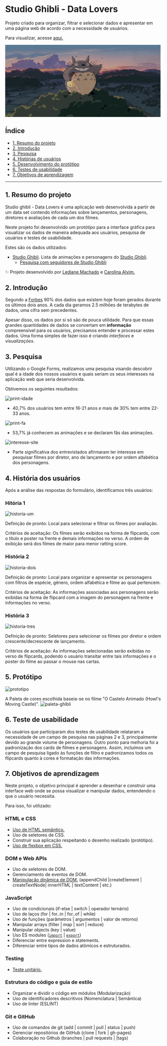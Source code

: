 # Studio Ghibli - Data Lovers

Projeto criado para organizar, filtrar e selecionar dados e apresentar em uma página web de acordo com a necessidade de usuários.

Para visualizar, acesse [aqui.](https://caroalvim.github.io/SAP006-data-lovers/)


![totoro](https://github.com/caroAlvim/SAP006-data-lovers/blob/main/src/imgs/totoro.gif)

## Índice

- [1. Resumo do projeto](#1-resumo-do-projeto)
- [2. Introdução](#2-introducao)
- [3. Pesquisa](#3-pesquisa)
- [4. Histórias de usuários](#3-historias-de-usuarios)
- [5. Desenvolvimento do protótipo](#5-desenvolvimento-do-prototipo)
- [6. Testes de usabilidade ](#6-testes-de-usabilidade)
- [7. Objetivos de aprendizagem](#7-objetivos-de-aprendizagem)


---
## 1. Resumo do projeto

Studio ghibli - Data Lovers é uma aplicação web desenvolvida a partir de um data set contendo informações sobre lançamentos, personagens, diretores e avaliações de cada um dos filmes. 

Neste projeto foi desenvolvido um protótipo para a interface gráfica para visualizar os dados de maneira adequada aos usuários, pesquisa de usuários e testes de usabilidade.

Estes são os dados utilizados:

* [Studio Ghibli](src/data/ghibli/ghibli.json).
  Lista de animações e personagens do [Studio Ghibli](https://ghiblicollection.com/).
  - [Pesquisa com seguidores de Studio Ghibli](src/data/ghibli/README.md)


✨ Projeto desenvolvido por [Lediane Machado](https://github.com/ledi-mach) e [Carolina Alvim.](https://github.com/caroAlvim)

## 2. Introdução

Segundo a [Forbes](https://www.forbes.com/sites/bernardmarr/2018/05/21/how-much-data-do-we-create-every-day-the-mind-blowing-stats-everyone-should-read) 90% dos dados que existem hoje foram gerados durante os últimos dois anos. A cada dia geramos 2.5 milhões de terabytes de dados, uma cifra sem precedentes.

Apesar disso, os dados por si só são de pouca utilidade. Para que essas grandes quantidades de dados se convertam em **informação** compreensível para os usuários, precisamos entender e processar estes dados. Uma forma simples de fazer isso é criando _interfaces_ e _visualizações_.


## 3. Pesquisa

Utilizando o Google Forms, realizamos uma pesquisa visando descobrir qual é a idade dos nossos usuários e quais seriam os seus interesses na aplicação web que seria desenvolvida.

Obtivemos os seguintes resultados:

![print-idade](https://github.com/caroAlvim/SAP006-data-lovers/blob/main/src/imgs/idade.png)

* 40,7% dos usuários tem entre 16-21 anos e mais de 30% tem entre 22-33 anos.

![print-fa](https://github.com/caroAlvim/SAP006-data-lovers/blob/main/src/imgs/relacao.png)
* 53,7% já conhecem as animações e se declaram fãs das animações.

![interesse-site](https://github.com/caroAlvim/SAP006-data-lovers/blob/main/src/imgs/topicos.png)
* Parte significativa dos entrevistados afirmaram ter interesse em pesquisar filmes por diretor, ano de lançamento e por ordem alfabética dos personagens.



## 4. História dos usuários

Após a análise das respostas do formulário, identificamos três usuários:

### Hitória 1

![historia-um](https://github.com/caroAlvim/SAP006-data-lovers/blob/main/src/imgs/1.png)

Definição de pronto: Local para selecionar e filtrar os filmes por avaliação. 

Critérios de aceitação: Os filmes serão exibidos na forma de flipcards, com o título e poster na frente e demais informações no verso. A ordem de exibição será dos filmes de maior para menor ratting score.

### História 2

![historia-dois](https://github.com/caroAlvim/SAP006-data-lovers/blob/main/src/imgs/2.png)

Definição de pronto: Local para organizar e apresentar os personagens com filtros de espécie, gênero, ordem alfabética e filme ao qual pertencem. 

Critérios de aceitação: As informações associadas aos personagens serão exibidas na forma de flipcard com a imagem do personagem na frente e informações no verso.


### História 3

![historia-tres](https://github.com/caroAlvim/SAP006-data-lovers/blob/main/src/imgs/3.png)

Definição de pronto: Seletores para selecionar os filmes por diretor e ordem crescente/decrescente de lançamento.

Critérios de aceitação: As informações selecionadas serão exibidas no verso de flipcards, podendo o usuário transitar entre tais informações e o poster do filme ao passar o mouse nas cartas.


## 5. Protótipo

![prototipo]()

A Paleta de cores escolhida baseia-se no filme "O Castelo Animado (Howl's Moving Castle)".
![paleta-ghibli](https://github.com/caroAlvim/SAP006-data-lovers/blob/main/src/imgs/paleta_ghibli.png)


## 6. Teste de usabilidade

Os usuários que participaram dos testes de usabilidade relataram a necessidade de um campo de pesquisa nas páginas 2 e 3, principalmente devido ao grande volume de personagens. Outro ponto para melhoria foi a padronização dos cards de filmes e personagens. Assim, incluímos um campo de pesquisa ligado às funções de filtro e padronizamos todos os flipcards quanto à cores e formatação das informações.


## 7. Objetivos de aprendizagem

Neste projeto, o objetivo principal é aprender a desenhar e construir uma interface web onde se possa visualizar e manipular dados, entendendo o que o usuário necessita.

Para isso, foi utilizado:

### HTML e CSS

* [Uso de HTML semântico.](https://developer.mozilla.org/en-US/docs/Glossary/Semantics#Semantics_in_HTML)
* Uso de seletores de CSS.
* Construir sua aplicação respeitando o desenho realizado (protótipo).
* [Uso de flexbox em CSS.](https://css-tricks.com/snippets/css/a-guide-to-flexbox/)

### DOM e Web APIs

* Uso de seletores de DOM.
* Gerenciamento de eventos de DOM.
* [Manipulação dinâmica de DOM.](https://developer.mozilla.org/pt-BR/docs/DOM/Referencia_do_DOM/Introdu%C3%A7%C3%A3o) (appendChild |createElement | createTextNode| innerHTML | textContent | etc.)

### JavaScript

* Uso de condicionais (if-else | switch | operador ternário)
* Uso de laços (for | for..in | for..of | while)
* Uso de funções (parâmetros | argumentos | valor de retorno)
* Manipular arrays (filter | map | sort | reduce)
* Manipular objects (key | value)
* Uso ES modules ([`import`](https://developer.mozilla.org/en-US/docs/Web/JavaScript/Reference/Statements/import) | [`export`](https://developer.mozilla.org/en-US/docs/Web/JavaScript/Reference/Statements/export))
* Diferenciar entre expression e statements.
* Diferenciar entre tipos de dados atômicos e estruturados.

### Testing

* [Teste unitário.](https://jestjs.io/docs/pt-BR/getting-started)

### Estrutura do código e guia de estilo

* Organizar e dividir o código em módulos (Modularização)
* Uso de identificadores descritivos (Nomenclatura | Semântica)
* Uso de linter (ESLINT)

### Git e GitHub

* Uso de comandos de git (add | commit | pull | status | push)
* Gerenciar repositórios de GitHub (clone | fork | gh-pages)
* Colaboração no Github (branches | pull requests | |tags)





